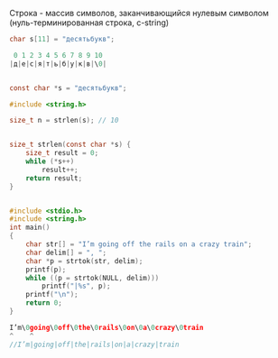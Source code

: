 
Строка - массив символов, заканчивающийся нулевым символом (нуль-терминированная строка, c-string)

```c
char s[11] = "десятьбукв";

 0 1 2 3 4 5 6 7 8 9 10
|д|е|с|я|т|ь|б|у|к|в|\0|


const char *s = "десятьбукв";
```

```c
#include <string.h>

size_t n = strlen(s); // 10


size_t strlen(const char *s) {
	size_t result = 0;
	while (*s++)
		result++;
	return result;
}
```

```c

#include <stdio.h>
#include <string.h>
int main()
{
    char str[] = "I’m going off the rails on a crazy train";
    char delim[] = ", ";
    char *p = strtok(str, delim);
    printf(p);
    while ((p = strtok(NULL, delim)))
        printf("|%s", p);
    printf("\n");
    return 0;
}

I’m\0going\0off\0the\0rails\0on\0a\0crazy\0train
^    ^
//I’m|going|off|the|rails|on|a|crazy|train


```
